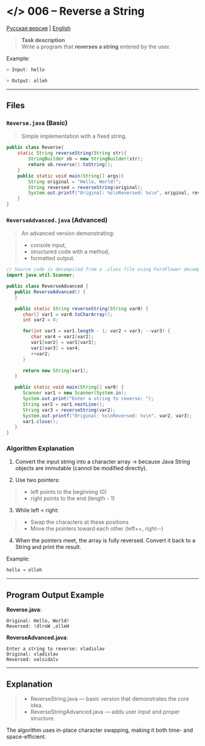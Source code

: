 # </> 006 – Reverse a String

[Русская версия](README.ru.md) | [English](README.md)

> **Task description**  
> Write a program that **reverses a string** entered by the user.

Example:
```java
> Input: hello

> Output: olleh
```
---

## Files

### `Reverse.java` (Basic)
> Simple implementation with a fixed string.

```java
public class Reverse{
    static String reverseString(String str){
        StringBuilder sb = new StringBuilder(str);
        return sb.reverse().toString();
    }
    public static void main(String[] args){
        String original = "Hello, World!";
        String reversed = reverseString(original);
        System.out.printf("Original: %s\nReversed: %s\n", original, reversed);
    }
}
```

### `ReverseAdvanced.java` (Advanced)
> An advanced version demonstrating:

> - console input,
> - structured code with a method,
> - formatted output.
```java
// Source code is decompiled from a .class file using FernFlower decompiler (from Intellij IDEA).
import java.util.Scanner;

public class ReverseAdvanced {
   public ReverseAdvanced() {
   }

   public static String reverseString(String var0) {
      char[] var1 = var0.toCharArray();
      int var2 = 0;

      for(int var3 = var1.length - 1; var2 < var3; --var3) {
         char var4 = var1[var2];
         var1[var2] = var1[var3];
         var1[var3] = var4;
         ++var2;
      }

      return new String(var1);
   }

   public static void main(String[] var0) {
      Scanner var1 = new Scanner(System.in);
      System.out.print("Enter a string to reverse: ");
      String var2 = var1.nextLine();
      String var3 = reverseString(var2);
      System.out.printf("Original: %s\nReversed: %s\n", var2, var3);
      var1.close();
   }
}
```
### Algorithm Explanation
1) Convert the input string into a character array
→ because Java String objects are immutable (cannot be modified directly).

2) Use two pointers:

> - left points to the beginning (0)
> - right points to the end (length - 1)

3) While left < right:

> - Swap the characters at these positions
> - Move the pointers toward each other (left++, right--)

4) When the pointers meet, the array is fully reversed.
Convert it back to a String and print the result.

Example:
```java
hello → olleh
```

---

## Program Output Example

**Reverse.java**:
```
Original: Hello, World!
Reversed: !dlroW ,olleH
```

**ReverseAdvanced.java**:
```
Enter a string to reverse: vladislav
Original: vladislav
Reversed: valsidalv
```

---

## Explanation
> - ReverseString.java — basic version that demonstrates the core idea.
> - ReverseStringAdvanced.java — adds user input and proper structure.

The algorithm uses in-place character swapping, making it both time- and space-efficient.

